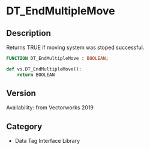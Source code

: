 # DT_EndMultipleMove

## Description
Returns TRUE if moving system was stoped successful.

```pascal
FUNCTION DT_EndMultipleMove : BOOLEAN;
```

```python
def vs.DT_EndMultipleMove():
    return BOOLEAN
```

## Version
Availability: from Vectorworks 2019

## Category
* Data Tag Interface Library

